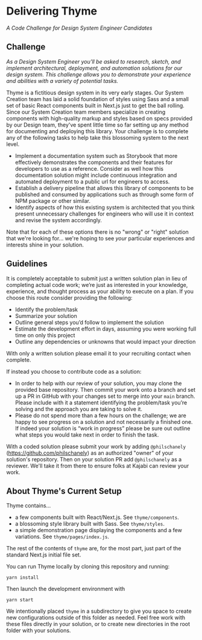 # Delivering Thyme

_A Code Challenge for Design System Engineer Candidates_

## Challenge

_As a Design System Engineer you’ll be asked to research, sketch, and implement architectural, deployment, and automation solutions for our design system.
This challenge allows you to demonstrate your experience and abilities with a variety of potential tasks._

Thyme is a fictitious design system in its very early stages.
Our System Creation team has laid a solid foundation of styles using Sass and a small set of basic React components built in Next.js just to get the ball rolling.
Since our System Creation team members specialize in creating components with high-quality markup and styles based on specs provided by our Design team, they've spent little time so far setting up any method for documenting and deploying this library.
Your challenge is to complete any of the following tasks to help take this blossoming system to the next level.

- Implement a documentation system such as Storybook that more effectively demonstrates the components and their features for developers to use as a reference.
Consider as well how this documentation solution might include continuous integration and automated deployment to a public url for engineers to access.
- Establish a delivery pipeline that allows this library of components to be published and consumed by applications such as through some form of NPM package or other similar.
- Identify aspects of how this existing system is architected that you think present unnecessary challenges for engineers who will use it in context and revise the system accordingly.

Note that for each of these options there is no "wrong" or "right" solution that we're looking for... we're hoping to see _your_ particular experiences and interests shine in your solution.

## Guidelines

It is completely acceptable to submit just a written solution plan in lieu of completing actual code work; we’re just as interested in your knowledge, experience, and thought process as your ability to execute on a plan. If you choose this route consider providing the following:

- Identify the problem/task
- Summarize your solution
- Outline general steps you’d follow to implement the solution
- Estimate the development effort in days, assuming you were working full time on only this project
- Outline any dependencies or unknowns that would impact your direction

With only a written solution please email it to your recruiting contact when complete.

If instead you choose to contribute code as a solution:

- In order to help with our review of your solution, you may clone the provided base repository.
  Then commit your work onto a branch and set up a PR in GitHub with your changes set to merge into your `main` branch.
  Please include with it a statement identifying the problem/task you’re solving and the approach you are taking to solve it.
- Please do not spend more than a few hours on the challenge; we are happy to see progress on a solution and not necessarily a finished one.
  If indeed your solution is “work in progress” please be sure out outline what steps you would take next in order to finish the task.
  
With a coded solution please submit your work by adding `@philschanely` (https://github.com/philschanely) as an authorized "owner" of your solution's repository. Then on your solution PR add `@philschanely` as a reviewer. We'll take it from there to ensure folks at Kajabi can review your work.

## About Thyme's Current Setup

Thyme contains...

- a few components built with React/Next.js. See `thyme/components`.
- a blossoming style library built with Sass. See `thyme/styles`.
- a simple demonstration page displaying the components and a few variations. See `thyme/pages/index.js`.

The rest of the contents of `thyme` are, for the most part, just part of the standard Next.js initial file set.

You can run Thyme locally by cloning this repository and running:

```
yarn install
```

Then launch the development environment with

```
yarn start
```

We intentionally placed `thyme` in a subdirectory to give you space to create new configurations outside of this folder as needed.
Feel free work with these files directly in your solution, or to create new directories in the root folder with your solutions.
